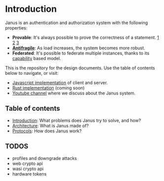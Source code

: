# Introduction

Janus is an authentication and authorization system with the following properties:

- **Provable**: It's always possible to prove the correctness of a statement. [1]() [2]() [3]()
- **[Antifragile](https://en.wikipedia.org/wiki/Antifragility)**: As load increases, the system becomes more robust.
- **Federated**: It's possible to federate multiple instances, thanks to 
its [capability](https://en.wikipedia.org/wiki/Capability-based_security) based model.

This is the repository for the design documents. Use the table of contents below to navigate, or visit:
-  [Javascript implementation](https://github.com/janus-auth/janus.js) of client and server.
-  [Rust implementation](https://google.com) (coming soon)
-  [Youtube channel](https://www.youtube.com/channel/UC7i6ZGtI2b2XA5n2lgwNkaQ) where we discuss about the Janus system.

## Table of contents
- [Introduction](docs/10_introduction/README.md): What problems does Janus try to solve, and how?
- [Architecture](docs/20_architecture/README.md): What is Janus made of?
- [Protocols](docs/30_protocols/README.md): How does Janus work?


## TODOS

- profiles and downgrade attacks
- web crypto api
- wasi crypto api
- hardware tokens
